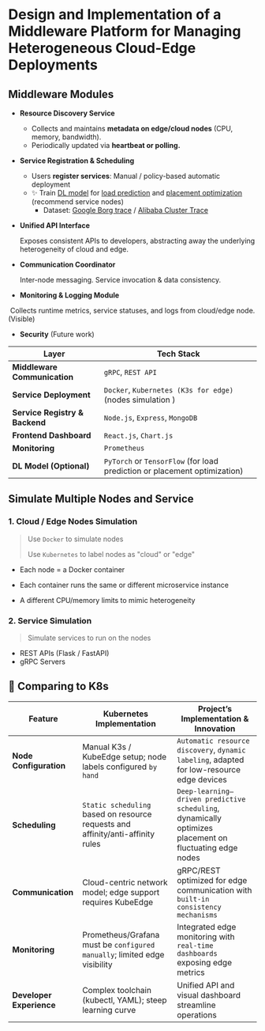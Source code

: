 # Design and Implementation of a Middleware Platform for Managing Heterogeneous Cloud-Edge Deployments

## Middleware Modules

- **Resource Discovery Service**

  - Collects and maintains **metadata on edge/cloud nodes** (CPU, memory, bandwidth). 
  - Periodically updated via **heartbeat or polling.**

- **Service Registration & Scheduling**

  - Users **register services**: Manual / policy-based automatic deployment 
  - ✨ Train <u>DL model</u>  for <u>load prediction</u> and <u>placement optimization</u> (recommend service nodes)
    - Dataset: [Google Borg trace](https://github.com/google/cluster-data) / [Alibaba Cluster Trace](https://github.com/alibaba/clusterdata)

- **Unified API Interface**

  Exposes consistent APIs to developers, abstracting away the underlying heterogeneity of cloud and edge.

- **Communication Coordinator**

  Inter-node messaging. Service invocation & data consistency.

- **Monitoring & Logging Module**

​	Collects runtime metrics, service statuses, and logs from cloud/edge node. (Visible)

- **Security** (Future work)



| Layer                          | Tech Stack                                                   |
| ------------------------------ | ------------------------------------------------------------ |
| **Middleware Communication**   | `gRPC`, `REST API`                                           |
| **Service Deployment**         | `Docker`, `Kubernetes (K3s for edge)` (nodes simulation )    |
| **Service Registry & Backend** | `Node.js`, `Express`, `MongoDB`                              |
| **Frontend Dashboard**         | `React.js`,  `Chart.js`                                      |
| **Monitoring**                 | `Prometheus`                                                 |
| **DL Model (Optional)**        | `PyTorch` or `TensorFlow` (for load prediction or placement optimization) |



## Simulate Multiple Nodes and Service

### 1. Cloud / Edge Nodes Simulation

> Use `Docker`  to simulate nodes
>
> Use `Kubernetes` to  label nodes as "cloud" or "edge"

- Each node = a Docker container

- Each container runs the same or different microservice instance

- A different CPU/memory limits to mimic heterogeneity

### 2. Service Simulation

> Simulate services to run on the nodes

- REST APIs (Flask / FastAPI)
- gRPC Servers 

## 📌 Comparing to K8s

| Feature                  | Kubernetes Implementation                                    | Project’s Implementation & Innovation                        |
| ------------------------ | ------------------------------------------------------------ | ------------------------------------------------------------ |
| **Node Configuration**   | Manual K3s / KubeEdge setup; node labels configured `by hand` | `Automatic resource discovery`, `dynamic labeling`, adapted for low-resource edge devices |
| **Scheduling**           | `Static scheduling` based on resource requests and affinity/anti-affinity rules | `Deep-learning–driven predictive scheduling`, dynamically optimizes placement on fluctuating edge nodes |
| **Communication**        | Cloud-centric network model; edge support requires KubeEdge  | gRPC/REST optimized for edge communication with `built-in consistency mechanisms` |
| **Monitoring**           | Prometheus/Grafana must be `configured manually`; limited edge visibility | Integrated edge monitoring with `real-time dashboards `exposing edge metrics |
| **Developer Experience** | Complex toolchain (kubectl, YAML); steep learning curve      | Unified API and visual dashboard streamline operations       |



